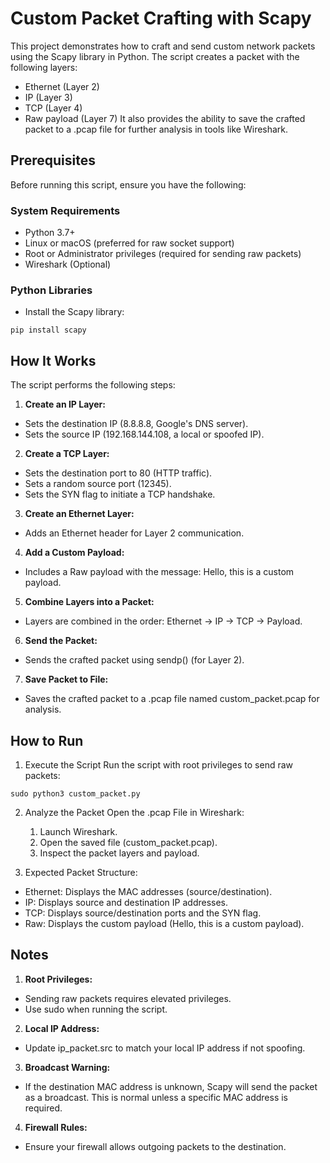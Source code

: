 # Custom Packet Crafting with Scapy

This project demonstrates how to craft and send custom network packets using the Scapy library in Python. The script creates a packet with the following layers:

- Ethernet (Layer 2)
- IP (Layer 3)
- TCP (Layer 4)
- Raw payload (Layer 7)
It also provides the ability to save the crafted packet to a .pcap file for further analysis in tools like Wireshark.

## Prerequisites
Before running this script, ensure you have the following:

### System Requirements
- Python 3.7+
- Linux or macOS (preferred for raw socket support)
- Root or Administrator privileges (required for sending raw packets)
- Wireshark (Optional)

### Python Libraries
- Install the Scapy library:
````
pip install scapy
````
## How It Works
The script performs the following steps:

1. **Create an IP Layer:**
- Sets the destination IP (8.8.8.8, Google's DNS server).
- Sets the source IP (192.168.144.108, a local or spoofed IP).

2. **Create a TCP Layer:**
- Sets the destination port to 80 (HTTP traffic).
- Sets a random source port (12345).
- Sets the SYN flag to initiate a TCP handshake.

3. **Create an Ethernet Layer:**
- Adds an Ethernet header for Layer 2 communication.

4. **Add a Custom Payload:**
- Includes a Raw payload with the message: Hello, this is a custom payload.

5. **Combine Layers into a Packet:**
- Layers are combined in the order: Ethernet -> IP -> TCP -> Payload.

6. **Send the Packet:**
- Sends the crafted packet using sendp() (for Layer 2).

7. **Save Packet to File:**
- Saves the crafted packet to a .pcap file named custom_packet.pcap for analysis.


## **How to Run**

1. Execute the Script
Run the script with root privileges to send raw packets:
````
sudo python3 custom_packet.py
````
2. Analyze the Packet
Open the .pcap File in Wireshark:
   1. Launch Wireshark.
   2. Open the saved file (custom_packet.pcap).
   3. Inspect the packet layers and payload.

3. Expected Packet Structure:
- Ethernet: Displays the MAC addresses (source/destination).
- IP: Displays source and destination IP addresses.
- TCP: Displays source/destination ports and the SYN flag.
- Raw: Displays the custom payload (Hello, this is a custom payload).

## **Notes**
1. **Root Privileges:**
- Sending raw packets requires elevated privileges.
- Use sudo when running the script.

2. **Local IP Address:**
- Update ip_packet.src to match your local IP address if not spoofing.

3. **Broadcast Warning:**
- If the destination MAC address is unknown, Scapy will send the packet as a broadcast. This is normal unless a specific MAC address is required.

4. **Firewall Rules:**
- Ensure your firewall allows outgoing packets to the destination.



